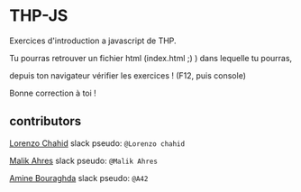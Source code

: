 # THP-JS

Exercices d'introduction a javascript de THP.

Tu pourras retrouver un fichier html (index.html ;) ) dans lequelle tu pourras,

depuis ton navigateur vérifier les exercices ! (F12, puis console)

Bonne correction à toi ! 


## contributors

[Lorenzo Chahid](https://github.com/modeuil) slack pseudo: `@Lorenzo chahid`

[Malik Ahres](https://github.com/Malik42) slack pseudo: `@Malik Ahres`

[Amine Bouraghda](https://github.com/Amine42) slack pseudo: `@A42`
